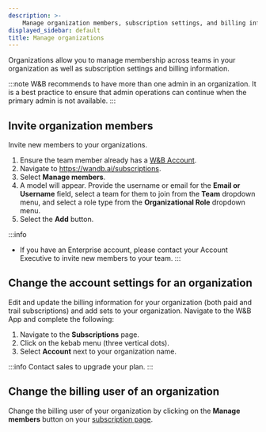 ```yaml
---
description: >-
    Manage organization members, subscription settings, and billing information
displayed_sidebar: default
title: Manage organizations
---
```


Organizations allow you to manage membership across teams in your organization as well as subscription settings and billing information.

:::note
W&B recommends to have more than one admin in an organization. It is a best practice to ensure that admin operations can continue when the primary admin is not available. 
:::

## Invite organization members

Invite new members to your organizations.
1. Ensure the team member already has a [W&B Account](https://app.wandb.ai/login?signup=true).
2. Navigate to https://wandb.ai/subscriptions.
3. Select **Manage members**.
4. A model will appear. Provide the username or email for the **Email or Username** field, select a team for them to join from the **Team** dropdown menu, and select a role type from the **Organizational Role** dropdown menu.
5. Select the **Add** button.

:::info
* If you have an Enterprise account, please contact your Account Executive to invite new members to your team.
:::

## Change the account settings for an organization

Edit and update the billing information for your organization (both paid and trail subscriptions) and add sets to your organization. Navigate to the W&B App and complete the following:

1. Navigate to the **Subscriptions** page.
2. Click on the kebab menu (three vertical dots).
3. Select **Account** next to your organization name.

:::info
Contact sales to upgrade your plan.
:::

## Change the billing user of an organization

Change the billing user of your organization by clicking on the **Manage members** button on your [subscription page](https://wandb.ai/subscriptions).
